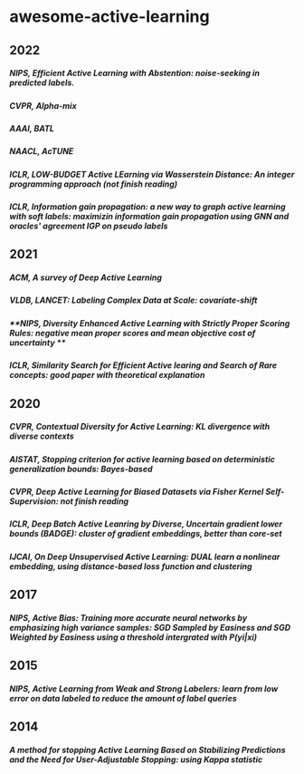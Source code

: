 # awesome-active-learning
## 2022
##### NIPS, Efficient Active Learning with Abstention: noise-seeking in predicted labels.
##### CVPR, Alpha-mix
##### AAAI, BATL
##### NAACL, AcTUNE
##### ICLR, LOW-BUDGET Active LEarning via Wasserstein Distance: An integer programming approach (not finish reading)
##### ICLR, Information gain propagation: a new way to graph active learning with soft labels: maximizin information gain propagation using GNN and oracles' agreement IGP on pseudo labels
## 2021
##### ACM, A survey of Deep Active Learning
##### VLDB, LANCET: Labeling Complex Data at Scale: covariate-shift
##### **NIPS, Diversity Enhanced Active Learning with Strictly Proper Scoring Rules: negative mean proper scores and mean objective cost of uncertainty **
##### ICLR, Similarity Search for Efficient Active learing and Search of Rare concepts: good paper with theoretical explanation
## 2020
##### CVPR, Contextual Diversity for Active Learning: KL divergence with diverse contexts
##### AISTAT, Stopping criterion for active learning based on deterministic generalization bounds: Bayes-based
##### CVPR, Deep Active Learning for Biased Datasets via Fisher Kernel Self-Supervision: not finish reading
##### ICLR, Deep Batch Active Leanring by Diverse, Uncertain gradient lower bounds (BADGE):  cluster of gradient embeddings,  better than core-set
##### IJCAI, On Deep Unsupervised Active Learning: DUAL learn a nonlinear embedding, using distance-based loss function and clustering
## 2017
##### NIPS, Active Bias: Training more accurate neural networks by emphasizing high variance samples: SGD Sampled by Easiness and SGD Weighted by Easiness using a threshold intergrated with P(yi|xi)
## 2015
##### NIPS, Active Learning from Weak and Strong Labelers: learn from low error on data labeled to reduce the amount of label queries
## 2014
##### A method for stopping Active Learning Based on Stabilizing Predictions and the Need for User-Adjustable Stopping: using Kappa statistic

